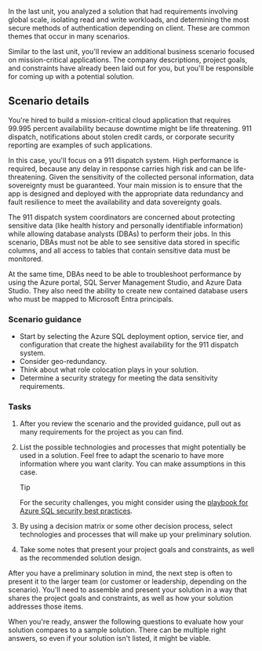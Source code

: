 In the last unit, you analyzed a solution that had requirements involving global scale, isolating read and write workloads, and determining the most secure methods of authentication depending on client. These are common themes that occur in many scenarios.

Similar to the last unit, you'll review an additional business scenario focused on mission-critical applications. The company descriptions, project goals, and constraints have already been laid out for you, but you'll be responsible for coming up with a potential solution.

## Scenario details

You're hired to build a mission-critical cloud application that requires 99.995 percent availability because downtime might be life threatening. 911 dispatch, notifications about stolen credit cards, or corporate security reporting are examples of such applications. 

In this case, you'll focus on a 911 dispatch system. High performance is required, because any delay in response carries high risk and can be life-threatening. Given the sensitivity of the collected personal information, data sovereignty must be guaranteed. Your main mission is to ensure that the app is designed and deployed with the appropriate data redundancy and fault resilience to meet the availability and data sovereignty goals.

The 911 dispatch system coordinators are concerned about protecting sensitive data (like health history and personally identifiable information) while allowing database analysts (DBAs) to perform their jobs. In this scenario, DBAs must not be able to see sensitive data stored in specific columns, and all access to tables that contain sensitive data must be monitored. 

At the same time, DBAs need to be able to troubleshoot performance by using the Azure portal, SQL Server Management Studio, and Azure Data Studio. They also need the ability to create new contained database users who must be mapped to Microsoft Entra principals.  

### Scenario guidance

- Start by selecting the Azure SQL deployment option, service tier, and configuration that create the highest availability for the 911 dispatch system.  
- Consider geo-redundancy.  
- Think about what role colocation plays in your solution.  
- Determine a security strategy for meeting the data sensitivity requirements.

### Tasks

1. After you review the scenario and the provided guidance, pull out as many requirements for the project as you can find.
1. List the possible technologies and processes that might potentially be used in a solution. Feel free to adapt the scenario to have more information where you want clarity. You can make assumptions in this case.
    
   > [!TIP]
   > For the security challenges, you might consider using the [playbook for Azure SQL security best practices](/azure/sql-database/sql-database-security-best-practice?azure-portal=true).  
1. By using a decision matrix or some other decision process, select technologies and processes that will make up your preliminary solution.
1. Take some notes that present your project goals and constraints, as well as the recommended solution design.

After you have a preliminary solution in mind, the next step is often to present it to the larger team (or customer or leadership, depending on the scenario). You'll need to assemble and present your solution in a way that shares the project goals and constraints, as well as how your solution addresses those items.

When you're ready, answer the following questions to evaluate how your solution compares to a sample solution. There can be multiple right answers, so even if your solution isn't listed, it might be viable.
